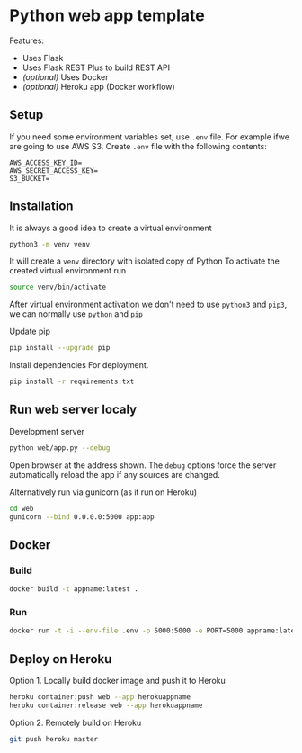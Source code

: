 
# Python web app template
Features:
* Uses Flask
* Uses Flask REST Plus to build REST API
* *(optional)* Uses Docker
* *(optional)* Heroku app (Docker workflow)

## Setup
If you need some environment variables set, use `.env` file.
For example ifwe are going to use AWS S3.
Create `.env` file with the following contents:
```
AWS_ACCESS_KEY_ID=
AWS_SECRET_ACCESS_KEY=
S3_BUCKET=
```
## Installation

It is always a good idea to create a virtual environment
```bash
python3 -m venv venv
```
It will create a `venv` directory with isolated copy of Python
To activate the created virtual environment run
```bash
source venv/bin/activate
```
After virtual environment activation we don't need to use `python3` and `pip3`, we can normally use `python` and `pip`

Update pip
```bash
pip install --upgrade pip
```
Install dependencies
For deployment.
```bash
pip install -r requirements.txt
```

## Run web server localy
Development server
```bash
python web/app.py --debug
```
Open browser at the address shown.
The `debug` options force the server automatically reload the app if any sources are changed.

Alternatively run via gunicorn (as it run on Heroku)
```bash
cd web
gunicorn --bind 0.0.0.0:5000 app:app
```
## Docker
### Build
```bash
docker build -t appname:latest .
```
### Run
```bash
docker run -t -i --env-file .env -p 5000:5000 -e PORT=5000 appname:latest
```

## Deploy on Heroku
Option 1. Locally build docker image and push it to Heroku
```bash
heroku container:push web --app herokuappname
heroku container:release web --app herokuappname
```
Option 2. Remotely build on Heroku
```bash
git push heroku master
```

